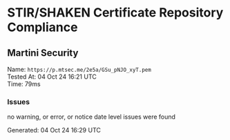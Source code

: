 # STIR/SHAKEN Certificate Repository Compliance

## Martini Security

Name: `https://p.mtsec.me/2e5a/GSu_pNJO_xyT.pem`\
Tested At: 04 Oct 24 16:21 UTC\
Time: 79ms

### Issues

no warning, or error, or notice date level issues were found

Generated: 04 Oct 24 16:29 UTC